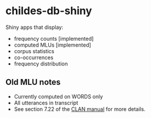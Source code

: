 # childes-db-shiny

Shiny apps that display:
* frequency counts [implemented]
* computed MLUs [implemented]
* corpus statistics
* co-occurrences
* frequency distribution

## Old MLU notes

* Currently computed on WORDS only
* All utterances in transcript
* See section 7.22 of the [CLAN manual](http://talkbank.org/manuals/CLAN.pdf) for more details.
